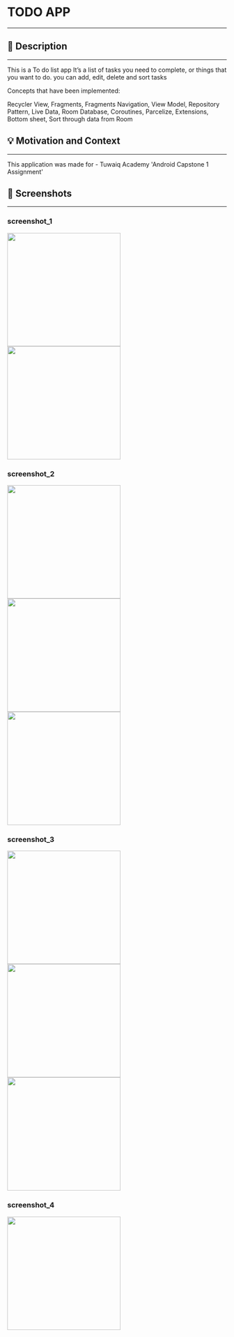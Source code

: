# TODO APP
---

<!--- Replace <OWNER> with your Github Username and <REPOSITORY> with the name of your repository. -->
<!--- You can find both of these in the url bar when you open your repository in github. -->

## :scroll: Description
---

This is a To do list app
It’s a list of tasks you need to complete, or things that you want to do.
you can add, edit, delete and sort tasks

Concepts that have been implemented:


Recycler View, Fragments, Fragments Navigation, View Model, Repository Pattern, Live Data, Room Database, Coroutines, Parcelize, Extensions, Bottom sheet, Sort through data from Room

## :bulb: Motivation and Context
---

This application was made for - Tuwaiq Academy 'Android Capstone 1 Assignment' 
## :camera_flash: Screenshots
---
### screenshot_1
<img src="app/src/main/res/drawable/result/empty.png" width="260"> <img src="app/src/main/res/drawable/result/list.png" width="260">

### screenshot_2
<img src="app/src/main/res/drawable/result/done bottomsheet.png" width="260"> <img src="app/src/main/res/drawable/result/normal bottomsheet.png" width="260"> <img src="app/src/main/res/drawable/result/overdue bottomsheet.png" width="260">

### screenshot_3
<img src="app/src/main/res/drawable/result/add.png" width="260"> <img src="app/src/main/res/drawable/result/update dialog.png" width="260"> <img src="app/src/main/res/drawable/result/dalete alert.png" width="260">

### screenshot_4
<img src="app/src/main/res/drawable/result/sort list.png" width="260">

